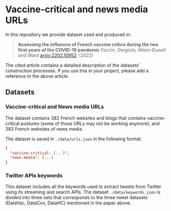 # Vaccine-critical and news media URLs

In this repository we provide dataset used and produced in:

> **Assessing the influence of French vaccine critics during the two first years of the COVID-19 pandemic**
> *Faccin, Gargiulo, Atlani-Duault and Ward*
> [arxiv:2202.10952](http://arxiv.org/abs/2202.10952), (2022)

The cited article contains a detailed description of the datasets' construction processes.
If you use this in your project, please add a reference to the above article.

## Datasets

### Vaccine-critical and News media URLs

The dataset contains 382 French websites and blogs that contains vaccine-critical postures (some of those URLs may not be working anymore), and 383 French websites of news media.

The dataset is saved in `./data/urls.json` in the following format:

```json
{
  "vaccine-critical: [...]",
  "news-media": [...]
}
```

### Twitter APIs keywords

This dataset includes all the keywords used to extract tweets from Twitter using its streaming and search APIs.
The dataset `./data/keywords.json` is divided into three sets that corresponds to the three tweet datasets (DataVac, DataCov, DataHC) mentioned in the paper above.
